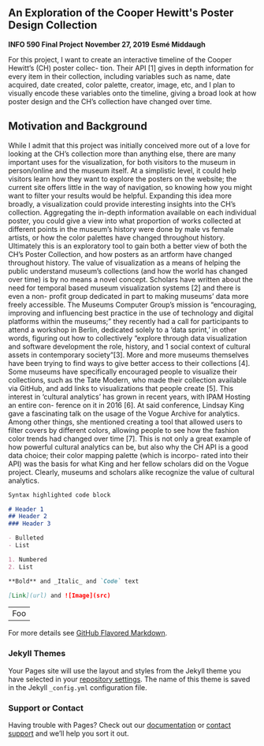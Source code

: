 
## An Exploration of the Cooper Hewitt's Poster Design Collection 

__INFO 590 Final Project__
__November 27, 2019__
__Esmé Middaugh__

For this project, I want to create an interactive timeline of the Cooper Hewitt’s (CH) poster collec- tion. Their API [1] gives in depth information for every item in their collection, including variables such as name, date acquired, date created, color palette, creator, image, etc, and I plan to visually encode these variables onto the timeline, giving a broad look at how poster design and the CH’s collection have changed over time.

## Motivation and Background 

While I admit that this project was initially conceived more out of a love for looking at the CH’s collection more than anything else, there are many important uses for the visualization, for both visitors to the museum in person/online and the museum itself. At a simplistic level, it could help visitors learn how they want to explore the posters on the website; the current site offers little in the way of navigation, so knowing how you might want to filter your results would be helpful.
Expanding this idea more broadly, a visualization could provide interesting insights into the CH’s collection. Aggregating the in-depth information available on each individual poster, you could give a view into what proportion of works collected at different points in the museum’s history were done by male vs female artists, or how the color palettes have changed throughout history. Ultimately this is an exploratory tool to gain both a better view of both the CH’s Poster Collection, and how posters as an artform have changed throughout history.
The value of visualization as a means of helping the public understand museum’s collections (and how the world has changed over time) is by no means a novel concept. Scholars have written about the need for temporal based museum visualization systems [2] and there is even a non- profit group dedicated in part to making museums’ data more freely accessible. The Museums Computer Group’s mission is “encouraging, improving and influencing best practice in the use of technology and digital platforms within the museums;” they recently had a call for participants to attend a workshop in Berlin, dedicated solely to a ‘data sprint,’ in other words, figuring out how to collectively “explore through data visualization and software development the role, history, and
1
social context of cultural assets in contemporary society”[3]. More and more museums themselves have been trying to find ways to give better access to their collections [4]. Some museums have specifically encouraged people to visualize their collections, such as the Tate Modern, who made their collection available via GitHub, and add links to visualizations that people create [5].
This interest in ‘cultural analytics’ has grown in recent years, with IPAM Hosting an entire con- ference on it in 2016 [6]. At said conference, Lindsay King gave a fascinating talk on the usage of the Vogue Archive for analytics. Among other things, she mentioned creating a tool that allowed users to filter covers by different colors, allowing people to see how the fashion color trends had changed over time [7]. This is not only a great example of how powerful cultural analytics can be, but also why the CH API is a good data choice; their color mapping palette (which is incorpo- rated into their API) was the basis for what King and her fellow scholars did on the Vogue project. Clearly, museums and scholars alike recognize the value of cultural analytics.

```markdown
Syntax highlighted code block

# Header 1
## Header 2
### Header 3

- Bulleted
- List

1. Numbered
2. List

**Bold** and _Italic_ and `Code` text

[Link](url) and ![Image](src)
```

<table>
    <tr>
        <td>Foo</td>
    </tr>
</table>

For more details see [GitHub Flavored Markdown](https://guides.github.com/features/mastering-markdown/).

### Jekyll Themes

Your Pages site will use the layout and styles from the Jekyll theme you have selected in your [repository settings](https://github.com/middaugh/visualizing-design/settings). The name of this theme is saved in the Jekyll `_config.yml` configuration file.

### Support or Contact

Having trouble with Pages? Check out our [documentation](https://help.github.com/categories/github-pages-basics/) or [contact support](https://github.com/contact) and we’ll help you sort it out.
